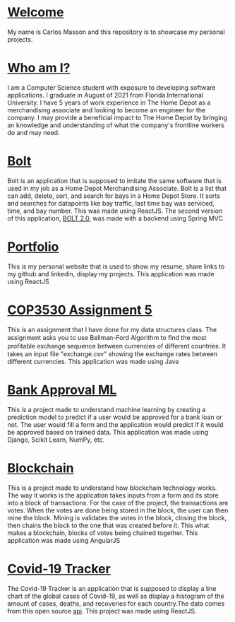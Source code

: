 # [Welcome](carlosmasson.com)
My name is Carlos Masson and this repository is to showcase my personal projects.

# [Who am I?](https://www.linkedin.com/in/carlos-masson-29130a14a/)
I am a Computer Science student with exposure to developing software applications. I graduate in August of 2021 from Florida International University. I have 5 years of work experience in The Home Depot as a merchandising associate and looking to become an engineer for the company. I may provide a beneficial impact to The Home Depot by bringing an knowledge and understanding of what the company's frontline workers do and may need.

# [Bolt](https://github.com/carninojo15/bolt)
Bolt is an application that is supposed to imitate the same software that is used in my job as a Home Depot Merchandising Associate. Bolt is a list that can add, delete, sort, and search for bays in a Home Depot Store.  It sorts and searches for datapoints like bay traffic, last time bay was serviced, time, and bay number. This was made using ReactJS. The second version of this application, [BOLT 2.0](https://github.com/carninojo15/BOLT2.0), was made with a backend using Spring MVC.

# [Portfolio](https://github.com/carninojo15/portfolio-app)
This is my personal website that is used to show my resume, share links to my github and linkedin, display my projects. This application was made using ReactJS

# [COP3530 Assignment 5](https://github.com/carninojo15/COP3530_Assignment-5)
This is an assignment that I have done for my data structures class. The assignment asks you to use Bellman-Ford Algorithm to ﬁnd the most proﬁtable exchange sequence between currencies of diﬀerent countries. It takes an input file "exchange.csv" showing the exchange rates between different currencies. This application was made using Java 

# [Bank Approval ML](https://github.com/carninojo15/BankApprovalML)
This is a project made to understand machine learning by creating a prediction model to predict if a user would be approved for a bank loan or not. The user would fill a form and the application would predict if it would be approved based on trained data. This application was made using Django, Scikit Learn, NumPy, etc.

# [Blockchain](https://github.com/carninojo15/blockchain)
This is a project made to understand how blockchain technology works. The way it works is the application takes inputs from a form and its store into a block of transactions. For the case of the project, the transactions are votes. When the votes are done being stored in the block, the user can then mine the block. Mining is validates the votes in the block, closing the block, then chains the block to the one that was created before it. This what makes a blockchain, blocks of votes being chained together. This application was made using AngularJS

# [Covid-19 Tracker](https://github.com/carninojo15/covid-19-tracker)
The Covid-19 Tracker is an application that is supposed to display a line chart of the global cases of Covid-19, as well as display a histogram of the amount of cases, deaths, and recoveries for each country.The data comes from this open source [api](https://covid19.mathdro.id/api). This project was made using ReactJS.
